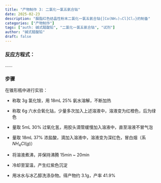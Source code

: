 ```yaml
---
title: "产物制作 3: 二氯化一氯五氨合钴"
date: 2025-02-23
description: "胭脂红色结晶性粉末二氯化一氯五氨合钴{[Co(NH₃)₅Cl]Cl₂}的制备"
categories: ["产物制作"]
tags: ["auth: 碱式醋酸铅", "二氯化一氯五氨合钴", "试剂"]
author: "碱式醋酸铅"
draft: false
---
```


### 反应方程式：

......

### 步骤

在锥形瓶中进行实验：

- 称取 3g 氯化铵，用 18mL 25% 氨水溶解，不断加热

- 称取 6g 六水合氧化钴，少量多次加入上述溶液中，溶液变为红橙色，后为绿色

- 量取 5mL 30% 过氧化氢，用胶头滴管缓慢加入溶液中，直至溶液不冒气泡

- 量取 18mL 37% 浓盐酸，滴加入溶液中，溶液变为深红色，冒白烟（系$NH_4Cl(g)$）

- 将溶液煮沸，并保持沸腾 15min ~ 20min

- 冷却至室温，产生红紫色沉淀

- 用冰水与冰乙醇洗涤杂物。得产物约 3.1g，产率 41.9%
